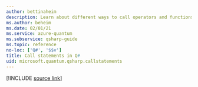 ```yaml
---
author: bettinaheim
description: Learn about different ways to call operators and functions in the Q# programming language.
ms.author: beheim
ms.date: 02/01/21
ms.service: azure-quantum
ms.subservice: qsharp-guide
ms.topic: reference
no-loc: ['Q#', '$$v']
title: Call statements in Q#
uid: microsoft.quantum.qsharp.callstatements
---
```


<!---
# Call statements in Q#
-->

[!INCLUDE [source link](~/includes/qsharp-language/Specifications/Language/2_Statements/CallStatements.md)]